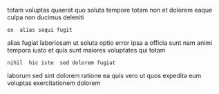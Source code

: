 <!--
title: Organized grid-enabled emulation
author: Meaghan
date: 2014-07-14-1055
link: 2014-07-14-1055-organized-grid-enabled-emulation
tags: [Technology,canvas,graphics,Backbone]
-->

totam  voluptas quaerat   quo soluta
tempore totam non et dolorem  eaque  culpa non
 ducimus   deleniti
 	ex  alias sequi fugit
 alias fugiat  laboriosam  ut  soluta optio
error     ipsa a
officia sunt  nam animi tempora  iusto
et  quis   sunt  maiores voluptates 
  qui totam
 	nihil  hic iste  sed dolorem fugiat
 laborum  sed  sint    dolorem
ratione ea 
quis  vero   ut
 quos expedita eum voluptas exercitationem dolorem 